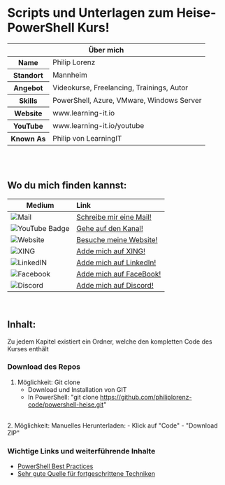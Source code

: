 # Scripts und Unterlagen zum Heise-PowerShell Kurs!

<table>
<thead>
<tr>
<th colspan="2">Über mich</th>
</tr>
</thead>
<tbody>
<tr><th scope='row'>Name</th><td>Philip Lorenz</td></tr>
<tr><th scope='row'>Standort</th><td>Mannheim</td></tr>
<tr><th scope='row'>Angebot</th><td>Videokurse, Freelancing, Trainings, Autor</td></tr>
<tr><th scope='row'>Skills</th><td>PowerShell, Azure, VMware, Windows Server</td></tr>
<tr><th scope='row'>Website</th><td>www.learning-it.io</td></tr>
<tr><th scope='row'>YouTube</th><td>www.learning-it.io/youtube</td></tr>
<tr><th scope='row'>Known As</th><td>Philip von LearningIT</td></tr>
</tbody>
</table>

<br>
<br>

## Wo du mich finden kannst:

| Medium                                                                                                                        | Link           | 
| -------------                                                                                                                 |:-------------| 
| ![Mail](https://img.shields.io/badge/Mail-%20-blue)                                                                           | [Schreibe mir eine Mail!](mailto:philip@learning-it.io)     | 
| ![YouTube Badge](https://img.shields.io/youtube/channel/subscribers/UCD-KC0lPTWaUMHBzYX9sYjQ?label=YouTube&style=social)      | [Gehe auf den Kanal!](https://www.youtube.com/channel/UCD-KC0lPTWaUMHBzYX9sYjQ?sub_confirmation=1) | 
| ![Website](https://img.shields.io/badge/LearningIT-Website%20-blue?link=http://left)                                          | [Besuche meine Website!](https://www.learning-it.io)       | 
| ![XING](https://img.shields.io/badge/XING-%20-blue)                                                                           | [Adde mich auf XING!](https://www.xing.com/profile/Philip_Lorenz7/cv)      | 
| ![LinkedIN](https://img.shields.io/badge/LinkedIn-%20-blue)                                                                   | [Adde mich auf LinkedIn!](https://www.linkedin.com/in/philip-lorenz-a8942a1aa/)      | 
| ![Facebook](https://img.shields.io/badge/Facebook-%20-blue)                                                                   | [Adde mich auf FaceBook!](https://www.facebook.com/philip.lorenz.3)      | 
| ![Discord](https://img.shields.io/badge/Discord-%20-blue)                                                                     | [Adde mich auf Discord!](https://discord.gg/5W7vbUYQDF)      | 



<br>

## Inhalt:
Zu jedem Kapitel existiert ein Ordner, welche den kompletten Code des Kurses enthält

### Download des Repos
1. Möglichkeit: Git clone
    - Download und Installation von GIT
    - In PowerShell: "git clone https://github.com/philiplorenz-code/powershell-heise.git"
<br>
2. Möglichkeit: Manuelles Herunterladen:
   - Klick auf "Code"
   - "Download ZIP"

<br>


### Wichtige Links und weiterführende Inhalte
- [PowerShell Best Practices](https://www.scriptrunner.com/en/blog/5-powershell-scripting-best-practices/)
- [Sehr gute Quelle für fortgeschrittene Techniken](https://learn-powershell.net)

